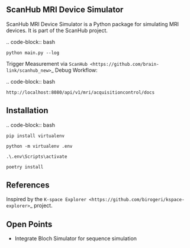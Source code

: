 ScanHub MRI Device Simulator
----------------------------

ScanHub MRI Device Simulator is a Python package for simulating MRI devices. It is part of the ScanHub project.

.. code-block:: bash

    python main.py --log

Trigger Measurement via `ScanHub <https://github.com/brain-link/scanhub_new>`_ Debug Workflow:

.. code-block:: bash

    http://localhost:8080/api/v1/mri/acquisitioncontrol/docs


Installation
------------

.. code-block:: bash

    pip install virtualenv

    python -m virtualenv .env

    .\.env\Scripts\activate

    poetry install


References
----------

Inspired by the `K-space Explorer <https://github.com/birogeri/kspace-explorer>`_ project.


Open Points
-----------

- Integrate Bloch Simulator for sequence simulation
